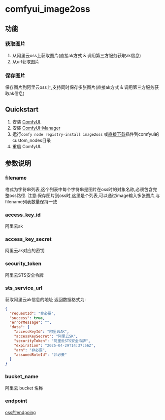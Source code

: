 # comfyui_image2oss

## 功能
### 获取图片
1. 从阿里云oss上获取图片(直接ak方式 & 调用第三方服务获取ak信息)
2. 从url获取图片
### 保存图片
保存图片到阿里云oss上,支持同时保存多张图片(直接ak方式 & 调用第三方服务获取ak信息)


## Quickstart

1. 安装 [ComfyUI](https://docs.comfy.org/get_started).
2. 安装 [ComfyUI-Manager](https://github.com/ltdrdata/ComfyUI-Manager)
3. 运行`comfy node registry-install image2oss` 或[直接下载](https://registry.comfy.org/publishers/nxt5656/nodes/image2oss)插件到comfyui的custom_nodes目录
4. 重启 ComfyUI.

## 参数说明
### filename
格式为字符串列表,这个列表中每个字符串是图片在oss时的对象名称,必须包含完整oss路径.
注意:保存图片到oss时,这里是个列表,可以通过image输入多张图片,与filename列表数量保持一致

### access_key_id
阿里云ak

### access_key_secret
阿里云ak对应的密钥

### security_token
阿里云STS安全令牌

### sts_service_url
获取阿里云ak信息的地址
返回数据格式为:
```json
{
  "requestId": "非必要",
  "success": true,
  "errorMessage": "",
  "data": {
    "accessKeyId": "阿里云AK",
    "accessKeySecret": "阿里云SK",
    "securityToken": "阿里云STS安全令牌",
    "expiration": "2025-04-29T14:37:56Z",
    "arn": "非必要",
    "assumedRoleId": "非必要"
  }
}
```


### bucket_name
阿里云 bucket 名称



### endpoint
[oss的endpoing](https://help.aliyun.com/zh/oss/user-guide/regions-and-endpoints)
